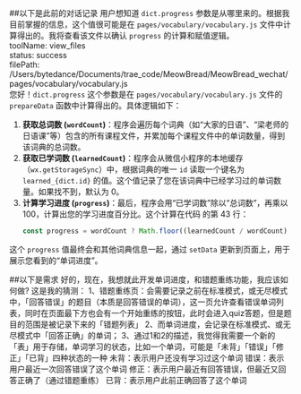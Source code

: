 ##以下是此前的对话记录
用户想知道 `dict.progress` 参数是从哪里来的。根据我目前掌握的信息，这个值很可能是在 `pages/vocabulary/vocabulary.js` 文件中计算得出的。我将查看该文件以确认 `progress` 的计算和赋值逻辑。     
toolName: view_files          
status: success          
filePath: /Users/bytedance/Documents/trae_code/MeowBread/MeowBread_wechat/pages/vocabulary/vocabulary.js      
您好！`dict.progress` 这个参数是在 `pages/vocabulary/vocabulary.js` 文件的 `prepareData` 函数中计算得出的。具体逻辑如下：
1.  **获取总词数 (`wordCount`)**：程序会遍历每个词典（如“大家的日语”、“梁老师的日语课”等）包含的所有课程文件，并累加每个课程文件中的单词数量，得到该词典的总词数。
2.  **获取已学词数 (`learnedCount`)**：程序会从微信小程序的本地缓存（`wx.getStorageSync`）中，根据词典的唯一 `id` 读取一个键名为 `learned_{dict.id}` 的值。这个值记录了您在该词典中已经学习过的单词数量。如果找不到，默认为 0。
3.  **计算学习进度 (`progress`)**：最后，程序会用“已学词数”除以“总词数”，再乘以 100，计算出您的学习进度百分比。这个计算在代码 <mcfile path="/Users/bytedance/Documents/trae_code/MeowBread/MeowBread_wechat/pages/vocabulary/vocabulary.js" name="pages/vocabulary/vocabulary.js"></mcfile> 的第 43 行：
    ```javascript
    const progress = wordCount ? Math.floor((learnedCount / wordCount) * 100) : 0;
    ```

这个 `progress` 值最终会和其他词典信息一起，通过 `setData` 更新到页面上，用于展示您看到的“单词进度”。

      
        
##以下是需求
好的，现在，我想就此开发单词进度，和错题重练功能，我应该如何做?
这是我的猜测：
1、错题重练页：会需要记录之前在标准模式，或无尽模式中，「回答错误」的题目（本质是回答错误的单词），这一页允许查看错误单词列表，同时在页面最下方也会有一个开始重练的按钮，此时会进入quiz答题，但是题目的范围是被记录下来的「错题列表」
2、而单词进度，会记录在标准模式、或无尽模式中「回答正确」的单词；
3、通过1和2的描述，我觉得我需要一个新的「表」用于存储，单词学习的状态，比如一个单词，可能是「未背」「错误」「修正」「已背」四种状态的一种
未背：表示用户还没有学习过这个单词
错误：表示用户最近一次回答错误了这个单词
修正：表示用户最近有回答错误，但最近又回答正确了（通过错题重练）
已背：表示用户此前正确回答了这个单词